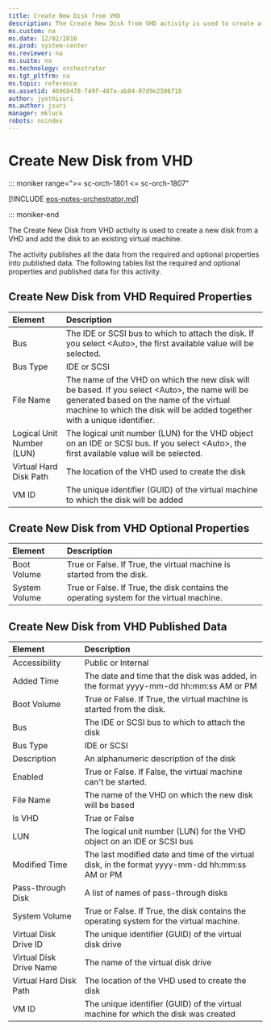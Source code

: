 ```yaml
---
title: Create New Disk from VHD
description: The Create New Disk from VHD activity is used to create a new disk from a VHD and add the disk to an existing virtual machine.
ms.custom: na
ms.date: 12/02/2016
ms.prod: system-center
ms.reviewer: na
ms.suite: na
ms.technology: orchestrator
ms.tgt_pltfrm: na
ms.topic: reference
ms.assetid: 46968478-f49f-487a-ab84-07d9e2506718
author: jyothisuri
ms.author: jsuri
manager: mkluck
robots: noindex
---
```

# Create New Disk from VHD

::: moniker range=">= sc-orch-1801 <= sc-orch-1807"

[!INCLUDE [eos-notes-orchestrator.md](../includes/eos-notes-orchestrator.md)]

::: moniker-end

The Create New Disk from VHD activity is used to create a new disk from a VHD and add the disk to an existing virtual machine.

The activity publishes all the data from the required and optional properties into published data. The following tables list the required and optional properties and published data for this activity.

## Create New Disk from VHD Required Properties

| Element   | Description   
|:---|:---|
| Bus   | The IDE or SCSI bus to which to attach the disk. If you select &lt;Auto&gt;, the first available value will be selected.   |  
| Bus Type   | IDE or SCSI   |  
| File Name   | The name of the VHD on which the new disk will be based. If you select &lt;Auto&gt;, the name will be generated based on the name of the virtual machine to which the disk will be added together with a unique identifier. |  
| Logical Unit Number (LUN) | The logical unit number (LUN) for the VHD object on an IDE or SCSI bus. If you select &lt;Auto&gt;, the first available value will be selected.   |  
| Virtual Hard Disk Path   | The location of the VHD used to create the disk   |  
| VM ID   | The unique identifier (GUID) of the virtual machine to which the disk will be added   |  

## Create New Disk from VHD Optional Properties

| Element   | Description   |
|:---|:---|
| Boot Volume   | True or False. If True, the virtual machine is started from the disk.   |  
| System Volume | True or False. If True, the disk contains the operating system for the virtual machine. |  

## Create New Disk from VHD Published Data

| Element   | Description   |
|:---|:---|
| Accessibility   | Public or Internal   |   
| Added Time   | The date and time that the disk was added, in the format yyyy-mm-dd hh:mm:ss AM or PM   |   
| Boot Volume   | True or False. If True, the virtual machine is started from the disk.   |   
| Bus   | The IDE or SCSI bus to which to attach the disk   |   
| Bus Type   | IDE or SCSI   |   
| Description   | An alphanumeric description of the disk   |   
| Enabled   | True or False. If False, the virtual machine can't be started.   |   
| File Name   | The name of the VHD on which the new disk will be based   |   
| Is VHD   | True or False   |   
| LUN   | The logical unit number (LUN) for the VHD object on an IDE or SCSI bus   |   
| Modified Time   | The last modified date and time of the virtual disk, in the format yyyy-mm-dd hh:mm:ss AM or PM |   
| Pass-through Disk   | A list of names of pass-through disks   |   
| System Volume   | True or False. If True, the disk contains the operating system for the virtual machine.   |   
| Virtual Disk Drive ID   | The unique identifier (GUID) of the virtual disk drive   |   
| Virtual Disk Drive Name | The name of the virtual disk drive   |   
| Virtual Hard Disk Path  | The location of the VHD used to create the disk   |   
| VM ID   | The unique identifier (GUID) of the virtual machine for which the disk was created   |   
